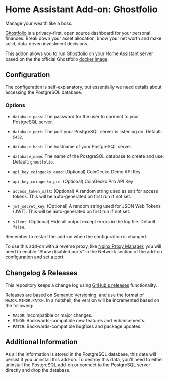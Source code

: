# Home Assistant Add-on: Ghostfolio

Manage your wealth like a boss.

[Ghostfolio][ghostfolio] is a privacy-first, open source dashboard for your personal finances.
Break down your asset allocation, know your net worth and make solid, data-driven investment decisions.

This addon allows you to run [Ghostfolio][ghostfolio] on your Home Assistant server based on the the official Ghostfolio [docker image][docker].

## Configuration

The configuration is self-explanatory, but essentially we need details about accessing the PostgreSQL database.

### Options

- `database_pass`: The password for the user to connect to your PostgreSQL server.

- `database_port`: The port your PostgreSQL server is listening on. Default: `5432`.

- `database_host`: The hostname of your PostgreSQL server.

- `database_name`: The name of the PostgreSQL database to create and use. Default: `ghostfolio`.

- `api_key_coingecko_demo`: (Optional) CoinGecko Demo API Key

- `api_key_coingecko_pro`: (Optional) CoinGecko Pro API Key

- `access_token_salt`: (Optional) A random string used as salt for access tokens.
  This will be auto-generated on first run if not set.

- `jwt_secret_key`: (Optional) A random string used for JSON Web Tokens (JWT).
  This will be auto-generated on first run if not set.

- `silent`: (Optional) Hide all output except errors in the log file. Default: `false`.

Remember to restart the add-on when the configuration is changed.

To use this add-on with a reverse proxy, like [Nginx Proxy Manager][rev-proxy], you will need to enable "Show disabled ports" in the Network section of the add-on configuration and set a port.

## Changelog & Releases

This repository keeps a change log using [GitHub's releases][releases] functionality.

Releases are based on [Semantic Versioning][semver], and use the format of `MAJOR.MINOR.PATCH`.
In a nutshell, the version will be incremented based on the following:

- `MAJOR`: Incompatible or major changes.
- `MINOR`: Backwards-compatible new features and enhancements.
- `PATCH`: Backwards-compatible bugfixes and package updates.

## Additional Information

As all the information is stored in the PostgreSQL database, this data will persist if you uninstall this add-on.
To destroy this data, you'll need to either uninstall the PostgreSQL add-on or connect to the PostgreSQL server directly and drop the database.

[docker]: https://hub.docker.com/r/ghostfolio/ghostfolio
[ghostfolio]: https://ghostfol.io
[releases]: https://github.com/lildude/ha-addon-ghostfolio/releases
[semver]: https://semver.org/spec/v2.0.0.html
[rev-proxy]: https://github.com/hassio-addons/addon-nginx-proxy-manager
